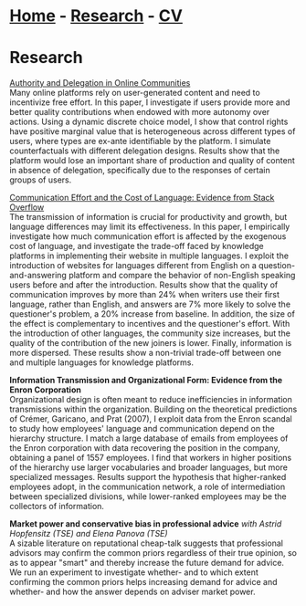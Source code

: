 # [Home](./index.html)  -  [Research](./research.html)  -  [CV](./CVlatest.pdf)<!-- - [Bio](./bio.html)-->

# Research

[Authority and Delegation in Online Communities](./JMP.pdf)  
Many online platforms rely on user-generated content and need to incentivize free effort. In this paper, I investigate if users provide more and better quality contributions when endowed with more autonomy over actions. Using a dynamic discrete choice model, I show that control rights have positive marginal value that is heterogeneous across different types of users, where types are ex-ante identifiable by the platform. I simulate counterfactuals with different delegation designs. Results show that the platform would lose an important share of production and quality of content in absence of delegation, specifically due to the responses of certain groups of users.

[Communication Effort and the Cost of Language: Evidence from Stack Overflow](./Communication_effort_and_the_cost_of_language_Bregolin,pdf)  
The transmission of information is crucial for productivity and growth, but language differences may limit its effectiveness. In this paper, I empirically investigate how much communication effort is affected by the exogenous cost of language, and investigate the trade-off faced by knowledge platforms in implementing their website in multiple languages. I exploit the introduction of websites for languages different from English on a question-and-answering platform and compare the behavior of non-English speaking users before and after the introduction. Results show that the quality of communication improves by more than 24\% when writers use their first language, rather than English, and answers are 7\% more likely to solve the questioner's problem, a 20\% increase from baseline. In addition, the size of the effect is complementary to incentives and the questioner's effort. With the introduction of other languages, the community size increases, but the quality of the contribution of the new joiners is lower. Finally, information is more dispersed. These results show a non-trivial trade-off between one and multiple languages for knowledge platforms.

**Information Transmission and Organizational Form: Evidence from the Enron Corporation**  
Organizational design is often meant to reduce inefficiencies in information transmissions within the organization. Building on the theoretical predictions of Crémer, Garicano, and Prat (2007), I exploit data from the Enron scandal to study how employees' language and communication depend on the hierarchy structure. I match a large database of emails from employees of the Enron corporation with data recovering the position in the company, obtaining a panel of 1557 employees. I find that workers in higher positions of the hierarchy use larger vocabularies and broader languages, but more specialized messages. Results support the hypothesis that higher-ranked employees adopt, in the communication network, a role of intermediation between specialized divisions, while lower-ranked employees may be the collectors of information.

**Market power and conservative bias in professional advice** *with Astrid Hopfensitz (TSE) and Elena Panova (TSE)*  
A sizable literature on reputational cheap-talk suggests that professional advisors may confirm the common priors regardless of their true opinion, so as to appear "smart" and thereby increase the future demand for advice. We run an experiment to investigate whether- and to which extent confirming the common priors helps increasing demand for advice and whether- and how the answer depends on adviser market power.

